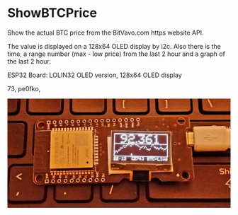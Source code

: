 # ShowBTCPrice

Show the actual BTC price from the BitVavo.com https website API.

The value is displayed on a 128x64 OLED display by i2c.
Also there is the time, a range number (max - low price) from the last 2 hour 
and a graph of the last 2 hour.

ESP32 Board: LOLIN32 OLED version, 128x64 OLED display

73, pe0fko,

![BTC Display](https://github.com/pe0fko/PIO_ShowBTCPrice/blob/main/OLED_BTC.jpg?raw=true)
